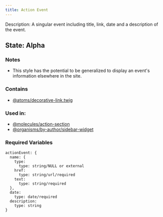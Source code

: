 ```yaml
---
title: Action Event
---
```

Description: A singular event including title, link, date and a description of the event.
## State: Alpha
### Notes
- This style has the potential to be generalized to display an event's information elsewhere in the site.
### Contains
- [@atoms/decorative-link.twig](?p=atoms-decorative-link)
### Used in:
- [@molecules/action-section](?p=molecules-action-section)
- [@organisms/by-author/sidebar-widget](?p=organisms-sidebar-widget)
### Required Variables
~~~
actionEvent: {
  name: {
    type:
      type: string/NULL or external
    href:
      type: string/url/required
    text:
      type: string/required
  },
  date:
    type: date/required
  description:
    type: string
}
~~~
